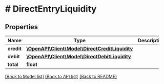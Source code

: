 # # DirectEntryLiquidity

## Properties

Name | Type | Description | Notes
------------ | ------------- | ------------- | -------------
**credit** | [**\OpenAPI\Client\Model\DirectCreditLiquidity**](DirectCreditLiquidity.md) |  |
**debit** | [**\OpenAPI\Client\Model\DirectDebitLiquidity**](DirectDebitLiquidity.md) |  |
**total** | **float** |  |

[[Back to Model list]](../../README.md#models) [[Back to API list]](../../README.md#endpoints) [[Back to README]](../../README.md)
